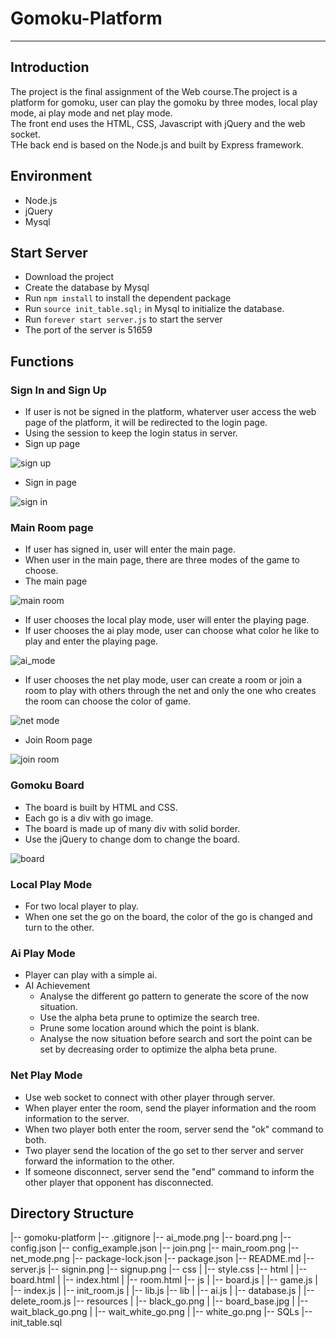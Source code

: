 # Gomoku-Platform
***
## Introduction
The project is the final assignment of the Web course.The project is a platform for gomoku, user can play the gomoku by three modes, local play mode, ai play mode and net play mode.
<br>
The front end uses the HTML, CSS, Javascript with jQuery and the web socket.
<br>
THe back end is based on the Node.js and built by Express framework.
## Environment
* Node.js
* jQuery
* Mysql

## Start Server
* Download the project
* Create the database by Mysql
* Run ```npm install``` to install the dependent package
* Run ``` source init_table.sql; ``` in Mysql to initialize the database.
* Run ```forever start server.js``` to start the server
* The port of the server is 51659

## Functions
### Sign In and Sign Up
* If user is not be signed in the platform, whaterver user access the web page of the platform, it will be redirected to the login page.
* Using the session to keep the login status in server.
* Sign up page

![sign up](signup.png)

* Sign in page

![sign in](signin.png)
### Main Room page
* If user has signed in, user will enter the main page.
* When user in the main page, there are three modes of the game to choose.
* The main page

![main room](main_room.png)

* If user chooses the local play mode, user will enter the playing page.
* If user chooses the ai play mode, user can choose what color he like to play and enter the playing page.

![ai_mode](ai_mode.png)

* If user chooses the net play mode, user can create a room or join a room to play with others through the net and only the one who creates the room can choose the color of game.

![net mode](net_mode.png)

* Join Room page

![join room](join.png)

### Gomoku Board
* The board is built by HTML and CSS.
* Each go is a div with go image.
* The board is made up of many div with solid border.
* Use the jQuery to change dom to change the board.

![board](board.png)
### Local Play Mode
* For two local player to play.
* When one set the go on the board, the color of the go is changed and turn to the other.

### Ai Play Mode
* Player can play with a simple ai.
* AI Achievement
	* Analyse the different go pattern to generate the score of the now situation.
	* Use the alpha beta prune to optimize the search tree.
	* Prune some location around which the point is blank.
	* Analyse the now situation before search and sort the point can be set by decreasing order to optimize the alpha beta prune.
### Net Play Mode
* Use web socket to connect with other player through server.
* When player enter the room, send the player information and the room information to the server.
* When two player both enter the room, server send the "ok" command to both.
* Two player send the location of the go set to ther server and server forward the information to the other.
* If someone disconnect, server send the "end" command to inform the other player that opponent has disconnected.

## Directory Structure
|-- gomoku-platform
    |-- .gitignore
    |-- ai_mode.png
    |-- board.png
    |-- config.json
    |-- config_example.json
    |-- join.png
    |-- main_room.png
    |-- net_mode.png
    |-- package-lock.json
    |-- package.json
    |-- README.md
    |-- server.js
    |-- signin.png
    |-- signup.png
    |-- css
    |   |-- style.css
    |-- html
    |   |-- board.html
    |   |-- index.html
    |   |-- room.html
    |-- js
    |   |-- board.js
    |   |-- game.js
    |   |-- index.js
    |   |-- init_room.js
    |   |-- lib.js
    |-- lib
    |   |-- ai.js
    |   |-- database.js
    |   |-- delete_room.js
    |-- resources
    |   |-- black_go.png
    |   |-- board_base.jpg
    |   |-- wait_black_go.png
    |   |-- wait_white_go.png
    |   |-- white_go.png
    |-- SQLs
        |-- init_table.sql
